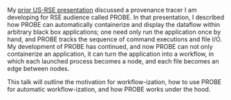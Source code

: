 My [prior US-RSE presentation][1] discussed a provenance tracer I am developing for RSE audience called PROBE. In that presentation, I described how PROBE can automatically containerize and display the dataflow within arbitrary black box applications; one need only run the application once by hand, and PROBE tracks the sequence of command executions and file I/O. My development of PROBE has continued, and now PROBE can not only containerize an application, it can turn the application into a workflow, in which each launched process becomes a node, and each file becomes an edge between nodes.

This talk will outline the motivation for workflow-ization, how to use PROBE for automatic workflow-ization, and how PROBE works under the hood.

[1]: https://zenodo.org/records/13963644


